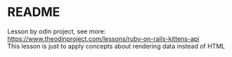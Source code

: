 # README

Lesson by odin project, see more: https://www.theodinproject.com/lessons/ruby-on-rails-kittens-api
<br/>
This lesson is just to apply concepts about rendering data instead of HTML